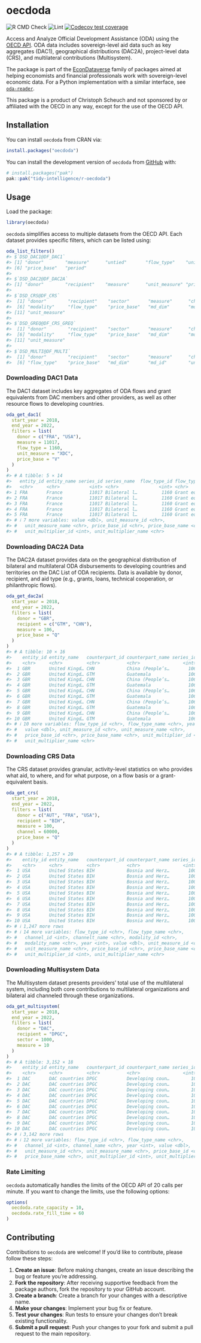 
<!-- README.md is generated from README.Rmd. Please edit that file -->

# oecdoda

<!-- badges: start -->

![R CMD
Check](https://github.com/tidy-intelligence/r-oecdoda/actions/workflows/R-CMD-check.yaml/badge.svg)
![Lint](https://github.com/tidy-intelligence/r-oecdoda/actions/workflows/lint.yaml/badge.svg)
[![Codecov test
coverage](https://codecov.io/gh/tidy-intelligence/r-oecdoda/graph/badge.svg)](https://app.codecov.io/gh/tidy-intelligence/r-oecdoda)
<!-- badges: end -->

Access and Analyze Official Development Assistance (ODA) using the [OECD
API](https://gitlab.algobank.oecd.org/public-documentation/dotstat-migration/-/raw/main/OECD_Data_API_documentation.pdf).
ODA data includes sovereign-level aid data such as key aggregates
(DAC1), geographical distributions (DAC2A), project-level data (CRS),
and multilateral contributions (Multisystem).

The package is part of the
[EconDataverse](https://www.econdataverse.org/) family of packages aimed
at helping economists and financial professionals work with
sovereign-level economic data. For a Python implementation with a
similar interface, see
[`oda-reader`](https://github.com/ONEcampaign/oda_reader).

This package is a product of Christoph Scheuch and not sponsored by or
affiliated with the OECD in any way, except for the use of the OECD API.

## Installation

You can install `oecdoda` from CRAN via:

``` r
install.packages("oecdoda")
```

You can install the development version of `oecdoda` from
[GitHub](https://github.com/tidy-intelligence/r-oecdoda) with:

``` r
# install.packages("pak")
pak::pak("tidy-intelligence/r-oecdoda")
```

## Usage

Load the package:

``` r
library(oecdoda)
```

`oecdoda` simplifies access to multiple datasets from the OECD API. Each
dataset provides specific filters, which can be listed using:

``` r
oda_list_filters()
#> $`DSD_DAC1@DF_DAC1`
#> [1] "donor"        "measure"      "untied"       "flow_type"    "unit_measure"
#> [6] "price_base"   "period"      
#> 
#> $`DSD_DAC2@DF_DAC2A`
#> [1] "donor"        "recipient"    "measure"      "unit_measure" "price_base"  
#> 
#> $`DSD_CRS@DF_CRS`
#>  [1] "donor"        "recipient"    "sector"       "measure"      "channel"     
#>  [6] "modality"     "flow_type"    "price_base"   "md_dim"       "md_id"       
#> [11] "unit_measure"
#> 
#> $`DSD_GREQ@DF_CRS_GREQ`
#>  [1] "donor"        "recipient"    "sector"       "measure"      "channel"     
#>  [6] "modality"     "flow_type"    "price_base"   "md_dim"       "md_id"       
#> [11] "unit_measure"
#> 
#> $`DSD_MULTI@DF_MULTI`
#>  [1] "donor"        "recipient"    "sector"       "measure"      "channel"     
#>  [6] "flow_type"    "price_base"   "md_dim"       "md_id"        "unit_measure"
```

### Downloading DAC1 Data

The DAC1 dataset includes key aggregates of ODA flows and grant
equivalents from DAC members and other providers, as well as other
resource flows to developing countries.

``` r
oda_get_dac1(
  start_year = 2018,
  end_year = 2022,
  filters = list(
    donor = c("FRA", "USA"),
    measure = 11017,
    flow_type = 1160,
    unit_measure = "XDC",
    price_base = "V"
  )
)
#> # A tibble: 5 × 14
#>   entity_id entity_name series_id series_name  flow_type_id flow_type_name  year
#>   <chr>     <chr>           <int> <chr>               <int> <chr>          <int>
#> 1 FRA       France          11017 Bilateral l…         1160 Grant equival…  2018
#> 2 FRA       France          11017 Bilateral l…         1160 Grant equival…  2020
#> 3 FRA       France          11017 Bilateral l…         1160 Grant equival…  2019
#> 4 FRA       France          11017 Bilateral l…         1160 Grant equival…  2022
#> 5 FRA       France          11017 Bilateral l…         1160 Grant equival…  2021
#> # ℹ 7 more variables: value <dbl>, unit_measure_id <chr>,
#> #   unit_measure_name <chr>, price_base_id <chr>, price_base_name <chr>,
#> #   unit_multiplier_id <int>, unit_multiplier_name <chr>
```

### Downloading DAC2A Data

The DAC2A dataset provides data on the geographical distribution of
bilateral and multilateral ODA disbursements to developing countries and
territories on the DAC List of ODA recipients. Data is available by
donor, recipient, and aid type (e.g., grants, loans, technical
cooperation, or philanthropic flows).

``` r
oda_get_dac2a(
  start_year = 2018,
  end_year = 2022,
  filters = list(
    donor = "GBR",
    recipient = c("GTM", "CHN"),
    measure = 106,
    price_base = "Q"
  )
)
#> # A tibble: 10 × 16
#>    entity_id entity_name   counterpart_id counterpart_name series_id series_name
#>    <chr>     <chr>         <chr>          <chr>                <int> <chr>      
#>  1 GBR       United Kingd… CHN            China (People’s…       106 Imputed mu…
#>  2 GBR       United Kingd… GTM            Guatemala              106 Imputed mu…
#>  3 GBR       United Kingd… CHN            China (People’s…       106 Imputed mu…
#>  4 GBR       United Kingd… GTM            Guatemala              106 Imputed mu…
#>  5 GBR       United Kingd… CHN            China (People’s…       106 Imputed mu…
#>  6 GBR       United Kingd… GTM            Guatemala              106 Imputed mu…
#>  7 GBR       United Kingd… CHN            China (People’s…       106 Imputed mu…
#>  8 GBR       United Kingd… GTM            Guatemala              106 Imputed mu…
#>  9 GBR       United Kingd… CHN            China (People’s…       106 Imputed mu…
#> 10 GBR       United Kingd… GTM            Guatemala              106 Imputed mu…
#> # ℹ 10 more variables: flow_type_id <chr>, flow_type_name <chr>, year <int>,
#> #   value <dbl>, unit_measure_id <chr>, unit_measure_name <chr>,
#> #   price_base_id <chr>, price_base_name <chr>, unit_multiplier_id <int>,
#> #   unit_multiplier_name <chr>
```

### Downloading CRS Data

The CRS dataset provides granular, activity-level statistics on who
provides what aid, to where, and for what purpose, on a flow basis or a
grant-equivalent basis.

``` r
oda_get_crs(
  start_year = 2018,
  end_year = 2022,
  filters = list(
    donor = c("AUT", "FRA", "USA"),
    recipient = "BIH",
    measure = 100,
    channel = 60000,
    price_base = "Q"
  )
)
#> # A tibble: 1,257 × 20
#>    entity_id entity_name   counterpart_id counterpart_name series_id series_name
#>    <chr>     <chr>         <chr>          <chr>                <int> <chr>      
#>  1 USA       United States BIH            Bosnia and Herz…       100 Official D…
#>  2 USA       United States BIH            Bosnia and Herz…       100 Official D…
#>  3 USA       United States BIH            Bosnia and Herz…       100 Official D…
#>  4 USA       United States BIH            Bosnia and Herz…       100 Official D…
#>  5 USA       United States BIH            Bosnia and Herz…       100 Official D…
#>  6 USA       United States BIH            Bosnia and Herz…       100 Official D…
#>  7 USA       United States BIH            Bosnia and Herz…       100 Official D…
#>  8 USA       United States BIH            Bosnia and Herz…       100 Official D…
#>  9 USA       United States BIH            Bosnia and Herz…       100 Official D…
#> 10 USA       United States BIH            Bosnia and Herz…       100 Official D…
#> # ℹ 1,247 more rows
#> # ℹ 14 more variables: flow_type_id <chr>, flow_type_name <chr>,
#> #   channel_id <int>, channelt_name <chr>, modality_id <chr>,
#> #   modality_name <chr>, year <int>, value <dbl>, unit_measure_id <chr>,
#> #   unit_measure_name <chr>, price_base_id <chr>, price_base_name <chr>,
#> #   unit_multiplier_id <int>, unit_multiplier_name <chr>
```

### Downloading Multisystem Data

The Multisystem dataset presents providers’ total use of the
multilateral system, including both core contributions to multilateral
organizations and bilateral aid channeled through these organizations.

``` r
oda_get_multisystem(
  start_year = 2018,
  end_year = 2022,
  filters = list(
    donor = "DAC",
    recipient = "DPGC",
    sector = 1000,
    measure = 10
  )
)
#> # A tibble: 3,152 × 18
#>    entity_id entity_name   counterpart_id counterpart_name series_id series_name
#>    <chr>     <chr>         <chr>          <chr>                <int> <chr>      
#>  1 DAC       DAC countries DPGC           Developing coun…        10 Core contr…
#>  2 DAC       DAC countries DPGC           Developing coun…        10 Core contr…
#>  3 DAC       DAC countries DPGC           Developing coun…        10 Core contr…
#>  4 DAC       DAC countries DPGC           Developing coun…        10 Core contr…
#>  5 DAC       DAC countries DPGC           Developing coun…        10 Core contr…
#>  6 DAC       DAC countries DPGC           Developing coun…        10 Core contr…
#>  7 DAC       DAC countries DPGC           Developing coun…        10 Core contr…
#>  8 DAC       DAC countries DPGC           Developing coun…        10 Core contr…
#>  9 DAC       DAC countries DPGC           Developing coun…        10 Core contr…
#> 10 DAC       DAC countries DPGC           Developing coun…        10 Core contr…
#> # ℹ 3,142 more rows
#> # ℹ 12 more variables: flow_type_id <chr>, flow_type_name <chr>,
#> #   channel_id <int>, channel_name <chr>, year <int>, value <dbl>,
#> #   unit_measure_id <chr>, unit_measure_name <chr>, price_base_id <chr>,
#> #   price_base_name <chr>, unit_multiplier_id <int>, unit_multiplier_name <chr>
```

### Rate Limiting

`oecdoda` automatically handles the limits of the OECD API of 20 calls
per minute. If you want to change the limits, use the following options:

``` r
options(
  oecdoda.rate_capacity = 10,
  oecdoda.rate_fill_time = 60
)
```

## Contributing

Contributions to `oecdoda` are welcome! If you’d like to contribute,
please follow these steps:

1.  **Create an issue**: Before making changes, create an issue
    describing the bug or feature you’re addressing.
2.  **Fork the repository**: After receiving supportive feedback from
    the package authors, fork the repository to your GitHub account.
3.  **Create a branch**: Create a branch for your changes with a
    descriptive name.
4.  **Make your changes**: Implement your bug fix or feature.
5.  **Test your changes**: Run tests to ensure your changes don’t break
    existing functionality.
6.  **Submit a pull request**: Push your changes to your fork and submit
    a pull request to the main repository.
